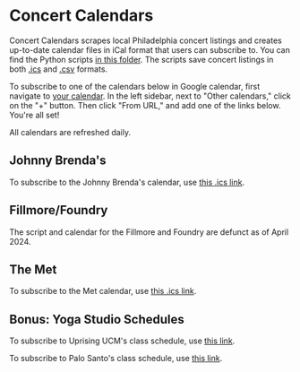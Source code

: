 # Concert Calendars
 
Concert Calendars scrapes local Philadelphia concert listings and creates up-to-date calendar files in iCal format that users can subscribe to. You can find the Python scripts [in this folder](https://github.com/amandakreider/Concert-Calendars/blob/main/scripts). The scripts save concert listings in both [.ics](https://github.com/amandakreider/Concert-Calendars/blob/main/calendars/) and [.csv](https://github.com/amandakreider/Concert-Calendars/tree/main/csv) formats.

To subscribe to one of the calendars below in Google calendar, first navigate to [your calendar](https://calendar.google.com/). In the left sidebar, next to "Other calendars," click on the "+" button. Then click "From URL," and add one of the links below. You're all set! 

All calendars are refreshed daily.

## Johnny Brenda's

To subscribe to the Johnny Brenda's calendar, use [this .ics link](https://raw.githubusercontent.com/amandakreider/Concert-Calendars/main/calendars/jbs_events.ics). 

## Fillmore/Foundry

The script and calendar for the Fillmore and Foundry are defunct as of April 2024.

## The Met

To subscribe to the Met calendar, use [this .ics link](https://raw.githubusercontent.com/amandakreider/Concert-Calendars/main/calendars/met_events.ics). 

## Bonus: Yoga Studio Schedules

To subscribe to Uprising UCM's class schedule, use [this link](https://raw.githubusercontent.com/amandakreider/Concert-Calendars/main/calendars/uprising_classes.ics). 

To subscribe to Palo Santo's class schedule, use [this link](https://raw.githubusercontent.com/amandakreider/Concert-Calendars/main/calendars/palo_santo_classes.ics).


